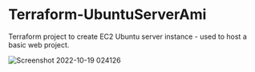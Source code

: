 # Terraform-UbuntuServerAmi
Terraform project to create EC2 Ubuntu server instance - used to host a basic web project.

![Screenshot 2022-10-19 024126](https://user-images.githubusercontent.com/104500442/196578752-1b77170f-ef6a-4e62-9901-680f54bb2e25.png)
